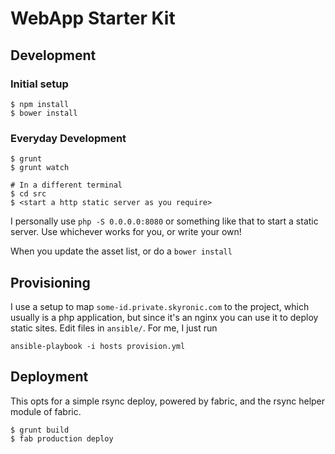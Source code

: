 # WebApp Starter Kit

## Development

### Initial setup

```
$ npm install
$ bower install
```

### Everyday Development
```
$ grunt
$ grunt watch

# In a different terminal
$ cd src
$ <start a http static server as you require>
```

I personally use `php -S 0.0.0.0:8080` or something like that to start a static server. Use whichever works for you, or write your own!

When you update the asset list, or do a `bower install`

## Provisioning

I use a setup to map `some-id.private.skyronic.com` to the project, which usually is a php application, but since it's an nginx you can use it to deploy static sites. Edit files in `ansible/`. For me, I just run

```
ansible-playbook -i hosts provision.yml
```

## Deployment

This opts for a simple rsync deploy, powered by fabric, and the rsync helper module of fabric.

```
$ grunt build
$ fab production deploy
```
